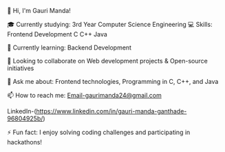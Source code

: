 👋 Hi, I'm Gauri Manda!

🎓 Currently studying: 
   3rd Year Computer Science Engineering
💻 Skills: Frontend Development
          C
          C++
          Java
          
🌱 Currently learning: Backend Development

👯 Looking to collaborate on Web development projects & Open-source initiatives

💬 Ask me about: Frontend technologies, Programming in C, C++, and Java

📫 How to reach me: Email-gaurimanda24@gmail.com

   LinkedIn-(https://www.linkedin.com/in/gauri-manda-ganthade-96804925b/)

                    
⚡ Fun fact: I enjoy solving coding challenges and participating in hackathons!


<!---
GauriManda/GauriManda is a ✨ special ✨ repository because its `README.md` (this file) appears on your GitHub profile.
You can click the Preview link to take a look at your changes.
--->
